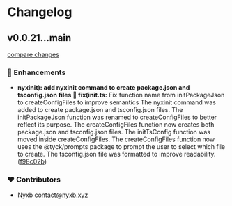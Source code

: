 # Changelog


## v0.0.21...main

[compare changes](https://github.com/nyxb/nyxi/compare/v0.0.21...main)


### 🚀 Enhancements

  - **nyxinit): add nyxinit command to create package.json and tsconfig.json files 🐛 fix(init.ts:** Fix function name from initPackageJson to createConfigFiles to improve semantics The nyxinit command was added to create package.json and tsconfig.json files. The initPackageJson function was renamed to createConfigFiles to better reflect its purpose. The createConfigFiles function now creates both package.json and tsconfig.json files. The initTsConfig function was moved inside createConfigFiles. The createConfigFiles function now uses the @tyck/prompts package to prompt the user to select which file to create. The tsconfig.json file was formatted to improve readability. ([f98c02b](https://github.com/nyxb/nyxi/commit/f98c02b))

### ❤️  Contributors

- Nyxb <contact@nyxb.xyz>

